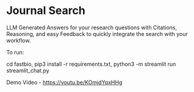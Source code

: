 # Journal Search

 LLM Generated Answers for your research questions with Citations, Reasoning, and easy Feedback to quickly integrate the search with your workflow.

To run:

cd fastbio,
pip3 install -r requirements.txt,
python3 -m streamlit run streamlit_chat.py


Demo Video - https://youtu.be/KOmjdYqxHHg
   

   
   
 
